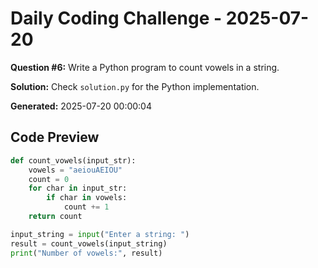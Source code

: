 # Daily Coding Challenge - 2025-07-20

**Question #6:** Write a Python program to count vowels in a string.

**Solution:** Check `solution.py` for the Python implementation.

**Generated:** 2025-07-20 00:00:04

## Code Preview
```python
def count_vowels(input_str):
    vowels = "aeiouAEIOU"
    count = 0
    for char in input_str:
        if char in vowels:
            count += 1
    return count

input_string = input("Enter a string: ")
result = count_vowels(input_string)
print("Number of vowels:", result)
```
